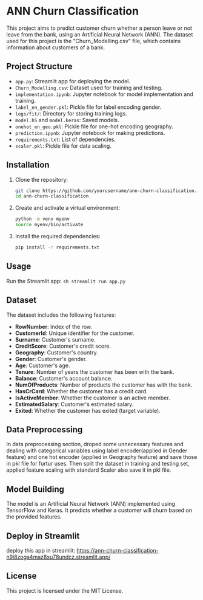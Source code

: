 # ANN Churn Classification

This project aims to predict customer churn whether a person leave or not leave from the bank, using an Artificial Neural Network (ANN). The dataset used for this project is the "Churn_Modelling.csv" file, which contains information about customers of a bank.

## Project Structure


- `app.py`: Streamlit app for deploying the model.
- `Churn_Modelling.csv`: Dataset used for training and testing.
- `implementation.ipynb`: Jupyter notebook for model implementation and training.
- `label_en_gender.pkl`: Pickle file for label encoding gender.
- `logs/fit/`: Directory for storing training logs.
- `model.h5` and `model.keras`: Saved models.
- `onehot_en_geo.pkl`: Pickle file for one-hot encoding geography.
- `prediction.ipynb`: Jupyter notebook for making predictions.
- `requirements.txt`: List of dependencies.
- `scaler.pkl`: Pickle file for data scaling.

## Installation

1. Clone the repository:
    ```sh
    git clone https://github.com/yourusername/ann-churn-classification.git
    cd ann-churn-classification
    ```

2. Create and activate a virtual environment:
    ```sh
    python -m venv myenv
    source myenv/bin/activate 
    ```

3. Install the required dependencies:
    ```sh
    pip install -r requirements.txt
    ```

## Usage
Run the Streamlit app:
    ```sh
    streamlit run app.py
    ```

## Dataset
The dataset includes the following features:
- **RowNumber**: Index of the row.
- **CustomerId**: Unique identifier for the customer.
- **Surname**: Customer's surname.
- **CreditScore**: Customer's credit score.
- **Geography**: Customer's country.
- **Gender**: Customer's gender.
- **Age**: Customer's age.
- **Tenure**: Number of years the customer has been with the bank.
- **Balance**: Customer's account balance.
- **NumOfProducts**: Number of products the customer has with the bank.
- **HasCrCard**: Whether the customer has a credit card.
- **IsActiveMember**: Whether the customer is an active member.
- **EstimatedSalary**: Customer's estimated salary.
- **Exited**: Whether the customer has exited (target variable).

## Data Preprocessing
In data preprocessing section, droped some unnecessary features and dealing with categorical variables using label encoder(applied in Gender feature) and one hot encoder (applied in Geography feature) and save those in pkl file for furtur uses. Then split the dataset in training and testing set, applied feature scaling with standard Scaler also save it in pkl file.

## Model Building
The model is an Artificial Neural Network (ANN) implemented using TensorFlow and Keras. It predicts whether a customer will churn based on the provided features.

## Deploy in Streamlit
deploy this app in streamlit: https://ann-churn-classification-n9i8zoga4maz8xu78undcz.streamlit.app/

## License

This project is licensed under the MIT License.
